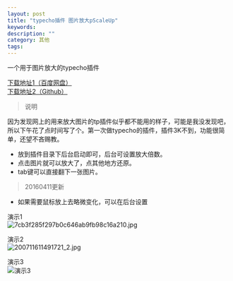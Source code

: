 ```yaml
---
layout: post
title: "typecho插件 图片放大pScaleUp"
keywords: 
description: ""
category: 其他
tags: 
---
```


<!--markdown-->一个用于图片放大的typecho插件  

[下载地址1（百度网盘）][1]  
[下载地址2（Github）][2]  
>说明  

因为发现网上的用来放大图片的tp插件似乎都不能用的样子，可能是我没发现吧，所以下午花了点时间写了个。第一次做typecho的插件，插件3K不到，功能很简单，还望不吝赐教。  

* 放到插件目录下后台启动即可，后台可设置放大倍数。  
* 点击图片就可以放大了，点其他地方还原。  
* tab键可以直接翻下一张图片。  
  
>20160411更新  

* 如果需要鼠标放上去略微变化，可以在后台设置  


演示1  
![7cb3f285f297b0c646ab9fb98c16a210.jpg][3]  

演示2  
![200711611491721_2.jpg][4]  

演示3  
![演示3][5]  

[1]: http://pan.baidu.com/s/1c1EPkYW
[2]: https://github.com/leon0001/plugins/tree/master/pScaleUp
[3]: http://539go.com/usr/uploads/2016/03/4273345307.jpg
[4]: http://539go.com/usr/uploads/2016/03/917091434.jpg
[5]: http://539go.com/usr/uploads/2016/03/808308457.jpg
